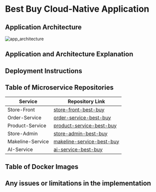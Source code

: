 # Best Buy Cloud-Native Application
## Application Architecture

![app_architecture](https://github.com/user-attachments/assets/a2ff1c31-d9a7-40ff-87ea-8ef851f4c812)


## Application and Architecture Explanation


## Deployment Instructions

## Table of Microservice Repositories

| Service               | Repository Link     |
|-----------------------|---------------------|
| Store-Front           | [store-front-best-buy](https://github.com/GulsahAvsar/store-front-best-buy.git)   |
| Order-Service         | [order-service-best-buy](https://github.com/GulsahAvsar/order-service-best-buy.git)   |
| Product-Service       | [product-service-best-buy](https://github.com/GulsahAvsar/product-service-best-buy.git)   |
| Store-Admin           | [store-admin-best-buy](https://github.com/GulsahAvsar/store-admin-best-buy.git)   |
| Makeline-Service      | [makeline-service-best-buy](https://github.com/GulsahAvsar/makeline-service-best-buy.git)   |
| AI-Service            | [ai-service-best-buy](https://github.com/GulsahAvsar/ai-service-best-buy.git)   |



## Table of Docker Images

## Any issues or limitations in the implementation

